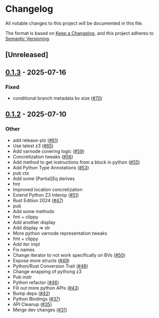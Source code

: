 # Changelog

All notable changes to this project will be documented in this file.

The format is based on [Keep a Changelog](https://keepachangelog.com/en/1.0.0/),
and this project adheres to [Semantic Versioning](https://semver.org/spec/v2.0.0.html).

## [Unreleased]

## [0.1.3](https://github.com/toolCHAINZ/jingle/compare/jingle-v0.1.2...jingle-v0.1.3) - 2025-07-16

### Fixed

- conditional branch metadata bv size ([#70](https://github.com/toolCHAINZ/jingle/pull/70))

## [0.1.2](https://github.com/toolCHAINZ/jingle/compare/jingle-v0.1.1...jingle-v0.1.2) - 2025-07-10

### Other

- add release-plz ([#61](https://github.com/toolCHAINZ/jingle/pull/61))
- Use latest z3 ([#65](https://github.com/toolCHAINZ/jingle/pull/65))
- Add varnode covering logic ([#59](https://github.com/toolCHAINZ/jingle/pull/59))
- Concretization tweaks ([#56](https://github.com/toolCHAINZ/jingle/pull/56))
- Add method to get instructions from a block in python ([#55](https://github.com/toolCHAINZ/jingle/pull/55))
- Add Python Type Annotations ([#53](https://github.com/toolCHAINZ/jingle/pull/53))
- pub ctx
- Add some [Partial]Eq derives
- fmt
- Improved location concretization
- Extend Python Z3 Interop ([#51](https://github.com/toolCHAINZ/jingle/pull/51))
- Rust Edition 2024 ([#47](https://github.com/toolCHAINZ/jingle/pull/47))
- pub
- Add some methods
- fmt + clippy
- Add another display
- Add display => str
- More python varnode representation tweaks
- fmt + clippy
- Add iter impl
- Fix names
- Change iterator to not work specifically on BVs ([#50](https://github.com/toolCHAINZ/jingle/pull/50))
- Expose more structs ([#49](https://github.com/toolCHAINZ/jingle/pull/49))
- Python/Rust Conversion Trait ([#48](https://github.com/toolCHAINZ/jingle/pull/48))
- Change wrapping of pythong z3
- Pub instr
- Python refactor ([#46](https://github.com/toolCHAINZ/jingle/pull/46))
- Fill out more python APIs ([#43](https://github.com/toolCHAINZ/jingle/pull/43))
- Bump deps ([#42](https://github.com/toolCHAINZ/jingle/pull/42))
- Python Bindings ([#37](https://github.com/toolCHAINZ/jingle/pull/37))
- API Cleanup ([#35](https://github.com/toolCHAINZ/jingle/pull/35))
- Merge dev changes ([#31](https://github.com/toolCHAINZ/jingle/pull/31))
